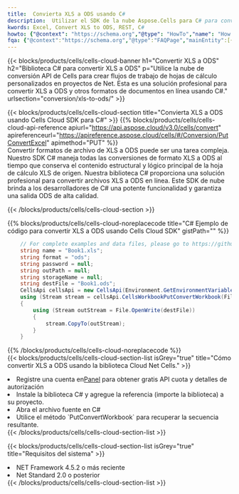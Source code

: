 ```yaml
---
title:  Convierta XLS a ODS usando C#
description:  Utilizar el SDK de la nube Aspose.Cells para C# para convertir un archivo de formato XLS a un archivo de formato ODS.
kwords: Excel, Convert XLS to ODS, REST, C#
howto: {"@context": "https://schema.org","@type": "HowTo","name": "How to convert XLS to ODS using the Cells Cloud Net library.","description": "How to convert XLS to ODS using the Cells Cloud Net library.","image": {"@type": "ImageObject"},"url": "/net/conversion/xls-to-ods/","step": [{ "@type": "HowToStep","name": "How to convert XLS to ODS using the Cells Cloud Net library. step 1", "image": {"@type": "ImageObject",},"url": "/net/conversion/xls-to-ods/","text": "Register an account at <a href='https://dashboard.aspose.cloud/'>Dashboard</a> to get free API quota & authorization details",},{ "@type": "HowToStep","name": "How to convert XLS to ODS using the Cells Cloud Net library. step 1", "image": {"@type": "ImageObject",},"url": "/net/conversion/xls-to-ods/","text": "Install C# library and add the reference (import the library) to your project.",},{ "@type": "HowToStep","name": "How to convert XLS to ODS using the Cells Cloud Net library. step 1", "image": {"@type": "ImageObject",},"url": "/net/conversion/xls-to-ods/","text": "Open the source file in C#",},{ "@type": "HowToStep","name": "How to convert XLS to ODS using the Cells Cloud Net library. step 1", "image": {"@type": "ImageObject",},"url": "/net/conversion/xls-to-ods/","text": "Use the `PutConvertWorkbook` method to retrieve the resulting stream.",}, ],"supply": {"@type": "HowToSupply","name": "document"},"tool": [{"@type": "HowToTool","name": "Visual Studio, Visual Studio Code, Rider "},{"@type": "HowToTool","name": "Aspose Cells"}],"totalTime": "PT6M"}
fqa: {"@context":"https://schema.org","@type":"FAQPage","mainEntity":[{"@type":"Question","name":"Why convert file formats in C# using REST API?","acceptedAnswer":{"@type":"Answer","text":"Documents are encoded in many ways, and some files may be incompatible with the software you use. To open and read such files, just convert them to appropriate file formats.<br/><ol><li>Install .NET SDK and add the reference (import the library) to your project.</li><li>Open the source file in C# using REST API.</li><li>Call the PutConvertWorkbookRequest() method, passing an output filename with required extension.</li><li>Get the result of conversion as a separate file.</li></ol>"}},{"@type":"Question","name":"What file formats can I convert with your C# library?","acceptedAnswer":{"@type":"Answer","text":"We support a variety of file formats for conversion using .NET library, including XLSX, Excel, xls , PDF, CSV, HTML, Markdown, XML, PNG, JPG, TIFF, Json, TXT and many more."}},{"@type":"Question","name":"What is the maximum allowed file size for conversion using this .NET library?","acceptedAnswer":{"@type":"Answer","text":"There are no file size limits for format conversions using .NET library."}}]}
---
```

{{< blocks/products/cells/cells-cloud-banner h1="Convertir XLS a ODS" h2="Biblioteca C# para convertir XLS a ODS" p="Utilice la nube de conversión API de Cells para crear flujos de trabajo de hojas de cálculo personalizados en proyectos de Net. Esta es una solución profesional para convertir XLS a ODS y otros formatos de documentos en línea usando C#." urlsection="conversion/xls-to-ods/" >}}

{{< blocks/products/cells/cells-cloud-section title="Convierta XLS a ODS usando Cells Cloud SDK para C#" >}}
{{% blocks/products/cells/cells-cloud-api-reference apiurl="https://api.aspose.cloud/v3.0/cells/convert" apireferenceurl="https://apireference.aspose.cloud/cells/#/Conversion/PutConvertExcel" apimethod="PUT" %}}
<br/>
Convertir formatos de archivo de XLS a ODS puede ser una tarea compleja. Nuestro SDK C# maneja todas las conversiones de formato XLS a ODS al tiempo que conserva el contenido estructural y lógico principal de la hoja de cálculo XLS de origen. Nuestra biblioteca C# proporciona una solución profesional para convertir archivos XLS a ODS en línea. Este SDK de nube brinda a los desarrolladores de C# una potente funcionalidad y garantiza una salida ODS de alta calidad.

{{< /blocks/products/cells/cells-cloud-section >}}

{{% blocks/products/cells/cells-cloud-noreplacecode title="C# Ejemplo de código para convertir XLS a ODS usando Cells Cloud SDK" gistPath="" %}}
 
```cs
    // For complete examples and data files, please go to https://github.com/aspose-cells-cloud/aspose-cells-cloud-dotnet/
    string name = "Book1.xls";
    string format = "ods";
    string password = null;
    string outPath = null;
    string storageName = null;
    string destFile = "Book1.ods";
    CellsApi cellsApi = new CellsApi(Environment.GetEnvironmentVariable("ProductClientId"), Environment.GetEnvironmentVariable("ProductClientSecret"));
    using (Stream stream = cellsApi.CellsWorkbookPutConvertWorkbook(File.OpenRead(name), format, password, outPath, storageName))
    {
        using (Stream outStream = File.OpenWrite(destFile))
        {
            stream.CopyTo(outStream);
        }
    }
```
 
{{% /blocks/products/cells/cells-cloud-noreplacecode %}}
<br/>
{{< blocks/products/cells/cells-cloud-section-list isGrey="true" title="Cómo convertir XLS a ODS usando la biblioteca Cloud Net Cells." >}}
<li> Registre una cuenta en<a href="https://dashboard.aspose.cloud/">Panel</a> para obtener gratis API cuota y detalles de autorización</li>
<li>Instale la biblioteca C# y agregue la referencia (importe la biblioteca) a su proyecto.</li>
<li>Abra el archivo fuente en C#</li>
<li>Utilice el método `PutConvertWorkbook` para recuperar la secuencia resultante.</li>
{{< /blocks/products/cells/cells-cloud-section-list >}}

{{< blocks/products/cells/cells-cloud-section-list isGrey="true" title="Requisitos del sistema" >}}
<li>NET Framework 4.5.2 o más reciente</li>
<li>Net Standard 2.0 o posterior</li>
{{< /blocks/products/cells/cells-cloud-section-list >}}
